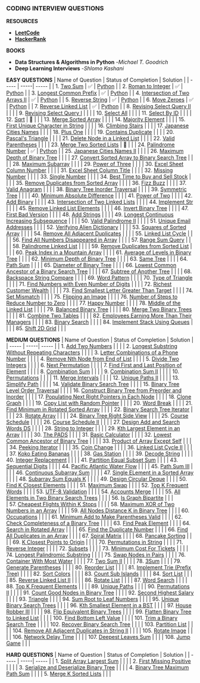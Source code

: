 ### CODING INTERVIEW QUESTIONS ###

**RESOURCES**
- [**LeetCode**](https://leetcode.com/problemset/all/?listId=wpwgkgt&page=1&difficulty=EASY&status=NOT_STARTED)
- [**HackerRank**](https://www.hackerrank.com/dashboard)

**BOOKS**
- **Data Structures & Algorithms in Python** -*Michael T. Goodrich*
- **Deep Learning Interviews** -*Shlomo Kashani*

**EASY QUESTIONS**
| Name of Question | Status of Completion | Solution |
| ----- | -----| ----- |
| 1. [Two Sum](https://leetcode.com/problems/two-sum/) | ✅ | [Python](https://github.com/TrevorW-code/Interview-Questions/blob/main/solutions/two_sum.py)  |
| 2. [Roman to Integer](https://leetcode.com/problems/roman-to-integer/) | ✅ | [Python](https://github.com/TrevorW-code/Interview-Questions/blob/main/solutions/roman_to_int.py) |
| 3. [Longest Common Prefix](https://leetcode.com/problems/longest-common-prefix/) | ✅ | [Python](https://github.com/TrevorW-code/Interview-Questions/blob/main/solutions/longest_common_prefix.py) |
| 4. [Intersection of Two Arrays II](https://leetcode.com/problems/intersection-of-two-arrays-ii/) | ✅ | [Python](https://github.com/TrevorW-code/Interview-Questions/blob/main/solutions/intersection_two_arrays.py) |
| 5. [Reverse String](https://leetcode.com/problems/reverse-string/) | ✅ | [Python](https://github.com/TrevorW-code/Interview-Questions/blob/main/solutions/reverse_string.py) |
| 6. [Move Zeroes](https://leetcode.com/problems/move-zeroes/) | ✅ | [Python](https://github.com/TrevorW-code/Interview-Questions/blob/main/solutions/move_zeroes.py) |
| 7. [Reverse Linked List](https://leetcode.com/problems/reverse-linked-list/) | ✅ | [Python](https://github.com/TrevorW-code/Interview-Questions/blob/main/solutions/reverse_linked_list.py) |
| 8. [Revising Select Query II](https://www.hackerrank.com/challenges/revising-the-select-query-2/problem?isFullScreen=true) |  |  |
| 9. [Revising Select Query I](https://www.hackerrank.com/challenges/revising-the-select-query/problem?isFullScreen=true) |  |  |
| 10. [Select All](https://www.hackerrank.com/challenges/select-all-sql/problem?isFullScreen=true) |  |  |
| 11. [Select By ID](https://www.hackerrank.com/challenges/select-by-id/problem?isFullScreen=true) |  |  |
| 12. [Sqrt](https://leetcode.com/problems/sqrtx/) | 🔄 |  |
| 13. [Merge Sorted Array](https://leetcode.com/problems/merge-sorted-array/submissions/) |  |  |
| 14. [Majority Element](https://leetcode.com/problems/majority-element/submissions/) |  |  |
| 15. [First Unique Character in String](https://leetcode.com/problems/first-unique-character-in-a-string/submissions/) |  |  |
| 16. [Climbing Stairs](https://leetcode.com/problems/climbing-stairs/submissions/) |  |  |
| 17. [Japanese Cities Names](https://www.hackerrank.com/challenges/japanese-cities-name/problem?isFullScreen=true) |  |  |
| 18. [Plus One](https://leetcode.com/problems/plus-one/submissions/) |  |  |
| 19. [Contains Duplicate](https://leetcode.com/problems/contains-duplicate/submissions/) |  |  |
| 20. [Pascal's Triangle](https://leetcode.com/problems/pascals-triangle/submissions/) |  |  |
| 21. [Delete Node in a Linked List](https://leetcode.com/problems/delete-node-in-a-linked-list/submissions/) |  |  |
| 22. [Valid Parentheses](https://leetcode.com/problems/valid-parentheses/submissions/) |  |  |
| 23. [Merge Two Sorted Lists](https://leetcode.com/problems/merge-two-sorted-lists/submissions/) | 🔄 |   |
| 24. [Palindrome Number](https://leetcode.com/problems/palindrome-number/)   | ✅  | [Python](https://github.com/TrevorW-code/Interview-Questions/blob/main/solutions/palidrome_number.py) |
| 25. [Japanese Cities Names II](https://www.hackerrank.com/challenges/japanese-cities-name/problem?isFullScreen=true) |  |  |
| 26. [Maximum Depth of Binary Tree](https://leetcode.com/problems/maximum-depth-of-binary-tree/submissions/) |  |  |
| 27. [Convert Sorted Array to Binary Search Tree](https://leetcode.com/problems/convert-sorted-array-to-binary-search-tree/) | |  |
| 28. [Maximum Subarray](https://leetcode.com/problems/maximum-subarray/submissions/) | |  |
| 29. [Power of Three](https://leetcode.com/problems/power-of-three/submissions/) |  |  | 
| 30. [Excel Sheet Column Number](https://leetcode.com/problems/excel-sheet-column-number/submissions/) | |   |
| 31. [Excel Sheet Column Title](https://leetcode.com/problems/excel-sheet-column-title/submissions/) |  |  |
| 32. [Missing Number](https://leetcode.com/problems/missing-number/submissions/) |  |  |
| 33. [Single Number](https://leetcode.com/problems/single-number/submissions/) |  |  |
| 34. [Best Time to Buy and Sell Stock](https://leetcode.com/problems/best-time-to-buy-and-sell-stock/submissions/) |  |  |
| 35. [Remove Duplicates from Sorted Array](https://leetcode.com/problems/remove-duplicates-from-sorted-array/submissions/) |  |  |
| 36. [Fizz Buzz](https://leetcode.com/problems/fizz-buzz/submissions/) | |  |
| 37. [Valid Anagram](https://leetcode.com/problems/valid-anagram/submissions/) |  |  |
| 38. [Binary Tree Inorder Traversal](https://leetcode.com/problems/binary-tree-inorder-traversal/submissions/) |  |  |
| 39. [Symmetric Tree](https://leetcode.com/problems/symmetric-tree/submissions/) |  |  |
| 40. [Minimum Absolute Difference](https://leetcode.com/problems/minimum-absolute-difference/submissions/) |  |  |
| 41. [Power of Two](https://leetcode.com/problems/power-of-two/submissions/) |  |  |
| 42. [Add Binary](https://leetcode.com/problems/add-binary/submissions/) |  |  |
| 43. [Intersection of Two Linked Lists](https://leetcode.com/problems/intersection-of-two-linked-lists/submissions/) |  |  |
| 44. [Implement Str](https://leetcode.com/problems/implement-strstr/) |  |  | 
| 45. [Remove Linked List Elements](https://leetcode.com/problems/remove-linked-list-elements/submissions/) |    |      |
| 46. [Invert Binary Tree](https://leetcode.com/problems/invert-binary-tree/submissions/) |     |           |
| 47. [First Bad Version](https://leetcode.com/problems/first-bad-version/) |   |      |
| 48. [Add Strings](https://leetcode.com/problems/add-strings/submissions/) |   |      |
| 49. [Longest Continuous Increasing Subsequence](https://leetcode.com/problems/longest-continuous-increasing-subsequence/submissions/) |   |      |
| 50. [Valid Palindrome II](https://leetcode.com/problems/valid-palindrome-ii/submissions/) |   |      | 
| 51. [Unique Email Addresses](https://leetcode.com/problems/unique-email-addresses/submissions/) |   |      |
| 52. [Verifying Alien Dictionary](https://leetcode.com/problems/verifying-an-alien-dictionary/submissions/) |   |      |
| 53. [Squares of Sorted Array](https://leetcode.com/problems/squares-of-a-sorted-array/submissions/) |    |      | 
| 54. [Remove All Adjacent Duplicates](https://leetcode.com/problems/remove-all-adjacent-duplicates-in-string/submissions/) |   |      |
| 55. [Linked List Cycle](https://leetcode.com/problems/linked-list-cycle/submissions/) |    |           | 
| 56. [Find All Numbers Disappeared in Array](https://leetcode.com/problems/find-all-numbers-disappeared-in-an-array/) |     |           | 
| 57. [Range Sum Query](https://leetcode.com/problems/range-sum-query-immutable/submissions/) |   |      |
| 58. [Palindrome Linked List](https://leetcode.com/problems/palindrome-linked-list/submissions/) |    |                |
| 59. [Remove Duplicates from Sorted List](https://leetcode.com/problems/remove-duplicates-from-sorted-list/submissions/) |    |           |
| 60. [Peak Index in a Mountain Array](https://leetcode.com/problems/peak-index-in-a-mountain-array/) |    |           |
| 61. [Average of Levels in Binary Tree](https://leetcode.com/problems/average-of-levels-in-binary-tree/) |   |      |
| 62. [Minimum Depth of Binary Tree](https://leetcode.com/problems/minimum-depth-of-binary-tree/submissions/) |   |      | 
| 63. [Same Tree](https://leetcode.com/problems/same-tree/submissions/) |   |          |
| 64. [Path Sum](https://leetcode.com/problems/path-sum/submissions/) |    |           |
| 65. [Diameter of Binary Tree](https://leetcode.com/problems/diameter-of-binary-tree/submissions/) |    |           |
| 66. [Lowest Common Ancestor of a Binary Search Tree](https://leetcode.com/problems/lowest-common-ancestor-of-a-binary-search-tree/) |    |           | 
| 67. [Subtree of Another Tree](https://leetcode.com/problems/subtree-of-another-tree/submissions/) |    |           |
| 68. [Backspace String Compare](https://leetcode.com/problems/backspace-string-compare/submissions/) |    |      | 
| 69. [Word Pattern](https://leetcode.com/problems/word-pattern/submissions/) |   |      | 
| 70. [Type of Triangle](https://www.hackerrank.com/challenges/what-type-of-triangle/problem?isFullScreen=true) |     |      |
| 71. [Find Numbers with Even Number of Digits](https://leetcode.com/problems/find-numbers-with-even-number-of-digits/) |   |      |
| 72. [Richest Customer Wealth](https://leetcode.com/problems/richest-customer-wealth/submissions/) |   |      | 
| 73. [Find Smallest Letter Greater Than Target](https://leetcode.com/problems/find-smallest-letter-greater-than-target/) |   |      | 
| 74. [Set Mismatch](https://leetcode.com/problems/set-mismatch/) |   |      | 
| 75. [Flipping an Image](https://leetcode.com/problems/flipping-an-image/) |   |      | 
| 76. [Number of Steps to Reduce Number to Zero](https://leetcode.com/problems/number-of-steps-to-reduce-a-number-to-zero/) |   |      | 
| 77. [Happy Number](https://leetcode.com/problems/happy-number/) |   |      | 
| 78. [Middle of the Linked List](https://leetcode.com/problems/middle-of-the-linked-list/) |   |      | 
| 79. [Balanced Binary Tree](https://leetcode.com/problems/balanced-binary-tree/submissions/) |   |      | 
| 80. [Merge Two Binary Trees](https://leetcode.com/problems/merge-two-binary-trees/submissions/) |   |      | 
| 81. [Combine Two Tables](https://leetcode.com/problems/combine-two-tables/submissions/) |     |      | 
| 82. [Employees Earning More Than Their Managers](https://leetcode.com/problems/employees-earning-more-than-their-managers/) |   |      |
| 83. [Binary Search](https://leetcode.com/problems/binary-search/submissions/) |   |      | 
| 84. [Implement Stack Using Queues](https://leetcode.com/problems/implement-stack-using-queues/) |   |      |
| 85. [Shift 2D Grid](https://leetcode.com/problems/shift-2d-grid/) |   |      | 

**MEDIUM QUESTIONS**
| Name of Question | Status of Completion | Solution |
| ----- | -----| ----- |
| 1. [Add Two Numbers](https://leetcode.com/problems/add-two-numbers/) |    |           |
| 2. [Longest Substring Without Repeating Characters](https://leetcode.com/problems/longest-substring-without-repeating-characters/) |   |      |
| 3. [Letter Combinations of a Phone Number](https://leetcode.com/problems/letter-combinations-of-a-phone-number/) |   |      |
| 4. [Remove Nth Node from End of List](https://leetcode.com/problems/remove-nth-node-from-end-of-list/) |    |           | 
| 5. [Divide Two Integers](https://leetcode.com/problems/divide-two-integers/submissions/) |   |      |
| 6. [Next Permutation](https://leetcode.com/problems/next-permutation/submissions/) |   |      | 
| 7. [Find First and Last Position of Element](https://leetcode.com/problems/find-first-and-last-position-of-element-in-sorted-array/submissions/) |    |           |
| 8. [Combination Sum](https://leetcode.com/problems/combination-sum/submissions/) |   |      | 
| 9. [Combination Sum II](https://leetcode.com/problems/combination-sum-ii/submissions/) |    |           |
| 10. [Permutations](https://leetcode.com/problems/permutations/submissions/) |    |           |
| 11. [Merge Intervals](https://leetcode.com/problems/merge-intervals/submissions/) |   |      |
| 12. [Unique Paths II](https://leetcode.com/problems/unique-paths-ii/submissions/) |    |      | 
| 13. [Simplify Path](https://leetcode.com/problems/simplify-path/submissions/) |   |      |
| 14. [Validate Binary Search Tree](https://leetcode.com/problems/validate-binary-search-tree/submissions/) |   |      |
| 15. [Binary Tree Level Order Traversal](https://leetcode.com/problems/binary-tree-level-order-traversal/) |   |           |
| 16. [Construct Binary Tree from Preorder and Inorder](https://leetcode.com/problems/construct-binary-tree-from-preorder-and-inorder-traversal/) |   |      |
| 17. [Populating Next Right Pointers in Each Node](https://leetcode.com/problems/populating-next-right-pointers-in-each-node/) |   |           | 
| 18. [Clone Graph](https://leetcode.com/problems/clone-graph/submissions/) |    |           | 
| 19. [Copy List with Random Pointer](https://leetcode.com/problems/copy-list-with-random-pointer/) |    |          |
| 20. [Word Break](https://leetcode.com/problems/word-break/) |   |      |
| 21. [Find Minimum in Rotated Sorted Array](https://leetcode.com/problems/find-minimum-in-rotated-sorted-array/) |   |      |
| 22. [Binary Search Tree Iterator](https://leetcode.com/problems/binary-search-tree-iterator/) |   |           | 
| 23. [Rotate Array](https://leetcode.com/problems/rotate-array/) |   |      |
| 24. [Binary Tree Right Side View](https://leetcode.com/problems/binary-tree-right-side-view/) |   |           | 
| 25. [Course Schedule](https://leetcode.com/problems/course-schedule/submissions/) |   |      |
| 26. [Course Schedule II](https://leetcode.com/problems/course-schedule-ii/submissions/) |   |      |
| 27. [Design Add and Search Words DS](https://leetcode.com/problems/design-add-and-search-words-data-structure/) |    |           | 
| 28. [String to Integer](https://leetcode.com/problems/string-to-integer-atoi/submissions/) |   |      | 
| 29. [Kth Largest Element in an Array](https://leetcode.com/problems/kth-largest-element-in-an-array/) |   |      | 
| 30. [The PADS](https://www.hackerrank.com/challenges/the-pads/problem?isFullScreen=true) |     |      | 
| 31. [Basic Calculator](https://leetcode.com/problems/basic-calculator-ii/submissions/) |   |      | 
| 32. [Lowest Common Ancestor of Binary Tree](https://leetcode.com/problems/lowest-common-ancestor-of-a-binary-tree/) |   |      | 
| 33. [Product of Array Except Self](https://leetcode.com/problems/product-of-array-except-self/) |   |      | 
| 34. [Peeking Iterator](https://leetcode.com/problems/peeking-iterator/submissions/) |   |      | 
| 35. [Coin Change](https://leetcode.com/problems/coin-change/submissions/) |   |           |
| 36. [Linked List Cycle II](https://leetcode.com/problems/linked-list-cycle-ii/submissions/) |    |                | 
| 37. [Koko Eating Bananas](https://leetcode.com/problems/koko-eating-bananas/) |   |      |
| 38. [Gas Station](https://leetcode.com/problems/gas-station/) |   |      |
| 39. [Decode String](https://leetcode.com/problems/decode-string/submissions/) |   |      |
| 40. [Integer Replacement](https://leetcode.com/problems/integer-replacement/) |   |      | 
| 41. [Partition Equal Subset Sum](https://leetcode.com/problems/partition-equal-subset-sum/submissions/) |   |      | 
| 43. [Sequential Digits](https://leetcode.com/problems/sequential-digits/submissions/) |   |      |
| 44. [Pacific Atlantic Water Flow](https://leetcode.com/problems/pacific-atlantic-water-flow/submissions/) |   |      |
| 45. [Path Sum III](https://leetcode.com/problems/path-sum-iii/submissions/) |   |      | 
| 46. [Continuous Subarray Sum](https://leetcode.com/problems/continuous-subarray-sum/submissions/) |   |      | 
| 47. [Single ELement in a Sorted Array](https://leetcode.com/problems/single-element-in-a-sorted-array/) |   |      | 
| 48. [Subarray Sum Equals K](https://leetcode.com/problems/subarray-sum-equals-k/submissions/) |   |      | 
| 49. [Design Circular Deque](https://leetcode.com/problems/design-circular-deque/submissions/) |   |           | 
| 50. [Find K Closest Elements](https://leetcode.com/problems/find-k-closest-elements/) |   |      | 
| 51. [Maximum Swap](https://leetcode.com/problems/maximum-swap/submissions/) |   |      |
| 52. [Top K Frequent Words](https://leetcode.com/problems/top-k-frequent-words/) |   |      | 
| 53. [UTF-8 Validation](https://leetcode.com/problems/utf-8-validation/) |   |      | 
| 54. [Accounts Merge](https://leetcode.com/problems/accounts-merge/submissions/) |   |           | 
| 55. [All Elements in Two Binary Search Trees](https://leetcode.com/problems/all-elements-in-two-binary-search-trees/) |   |      | 
| 56. [Is Graph Bipartite](https://leetcode.com/problems/is-graph-bipartite/submissions/) |   |           |  
| 57. [Cheapest Flights Within K Stops](https://leetcode.com/problems/cheapest-flights-within-k-stops/) |   |      | 
| 58. [Maximum XOR of Two Numbers in an Array](https://leetcode.com/problems/maximum-xor-of-two-numbers-in-an-array/) |   |           |
| 59. [All Nodes Distance K in Binary Tree](https://leetcode.com/problems/all-nodes-distance-k-in-binary-tree/) |   |           | 
| 60. [Occupations](https://www.hackerrank.com/challenges/occupations/problem?isFullScreen=true) |     |      |
| 61. [Minimum Add to Make Parentheses Valid](https://leetcode.com/problems/minimum-add-to-make-parentheses-valid/) |   |      | 
| 62. [Check Completeness of a Binary Tree](https://leetcode.com/problems/check-completeness-of-a-binary-tree/) |   |      | 
| 63. [Find Peak Element](https://leetcode.com/problems/find-peak-element/) |   |      | 
| 64. [Search in Rotated Array](https://leetcode.com/problems/search-in-rotated-sorted-array/) |   |           | 
| 65. [Find the Duplicate Number](https://leetcode.com/problems/find-the-duplicate-number/) |    |           |
| 66. [Find All Duplicates in an Array](https://leetcode.com/problems/find-all-duplicates-in-an-array/) |   |      | 
| 67. [Spiral Matrix](https://leetcode.com/problems/spiral-matrix/submissions/) |   |      | 
| 68. [Pancake Sorting](https://leetcode.com/problems/pancake-sorting/) |   |      | 
| 69. [K Closest Points to Origin](https://leetcode.com/problems/k-closest-points-to-origin/) |   |      |
| 70. [Permutations in String](https://leetcode.com/problems/permutation-in-string/submissions/) |   |      | 
| 71. [Reverse Integer](https://leetcode.com/problems/reverse-integer/submissions/) |   |      | 
| 72. [Subsets](https://leetcode.com/problems/subsets/) |   |      | 
| 73. [Minimum Cost For Tickets](https://leetcode.com/problems/minimum-cost-for-tickets/submissions/) |   |      | 
| 74. [Longest Palindromic Substring](https://leetcode.com/problems/longest-palindromic-substring/) |   |      |
| 75. [Swap Nodes in Pairs](https://leetcode.com/problems/swap-nodes-in-pairs/) |   |      | 
| 76. [Container With Most Water](https://leetcode.com/problems/container-with-most-water/submissions/) |   |      | 
| 77. [Two Sum II](https://leetcode.com/problems/two-sum-ii-input-array-is-sorted/) |   |      |
| 78. [3Sum](https://leetcode.com/problems/3sum/) |   |      | 
| 79. [Generate Parentheses](https://leetcode.com/problems/generate-parentheses/submissions/) |   |      |
| 80. [Reorder List](https://leetcode.com/problems/reorder-list/submissions/) |    |                | 
| 81. [Implement Trie (Prefix Tree)](https://leetcode.com/problems/implement-trie-prefix-tree/submissions/) |   |      | 
| 82. [Sort Colors](https://leetcode.com/problems/sort-colors/) |   |      | 
| 83. [Count Sub Islands](https://leetcode.com/problems/count-sub-islands/submissions/) |   |      | 
| 84. [Sort List](https://leetcode.com/problems/sort-list/submissions/) |   |           | 
| 85. [Reverse Linked List II](https://leetcode.com/problems/reverse-linked-list-ii/submissions/) |    |           | 
| 86. [Rotate List](https://leetcode.com/problems/rotate-list/) |    |           |
| 87. [Word Search](https://leetcode.com/problems/word-search/submissions/) |   |      | 
| 88. [Top K Frequent Elements](https://leetcode.com/problems/top-k-frequent-elements/submissions/) |   |      | 
| 89. [Unique Paths](https://leetcode.com/problems/unique-paths/) |   |      | 
| 90. [Permutations II](https://leetcode.com/problems/permutations-ii/submissions/) |   |      |
| 91. [Count Good Nodes in Binary Tree](https://leetcode.com/problems/count-good-nodes-in-binary-tree/) |   |      |
| 92. [Second Highest Salary](https://leetcode.com/problems/second-highest-salary/) |     |      |
| 93. [Triangle](https://leetcode.com/problems/triangle/submissions/) |   |      | 
| 94. [Sum Root to Leaf Numbers](https://leetcode.com/problems/sum-root-to-leaf-numbers/) |   |      | 
| 95. [Unique Binary Search Trees](https://leetcode.com/problems/unique-binary-search-trees/submissions/) |   |      | 
| 96. [Kth Smallest Element in a BST](https://leetcode.com/problems/kth-smallest-element-in-a-bst/) |   |      |
| 97. [House Robber III](https://leetcode.com/problems/house-robber-iii/) |   |      | 
| 98. [Flip Equivalent Binary Trees](https://leetcode.com/problems/flip-equivalent-binary-trees/submissions/) |   |      |
| 99. [Flatten Binary Tree to Linked List](https://leetcode.com/problems/flatten-binary-tree-to-linked-list/) |   |      | 
| 100. [Find Bottom Left Value](https://leetcode.com/problems/find-bottom-left-tree-value/submissions/) |   |      | 
| 101. [Trim a Binary Search Tree](https://leetcode.com/problems/trim-a-binary-search-tree/submissions/) |   |      | 
| 102. [Recover Binary Search Tree](https://leetcode.com/problems/recover-binary-search-tree/) |   |      | 
| 103. [Partition List](https://leetcode.com/problems/partition-list/submissions/) |   |      | 
| 104. [Remove All Adjacent Duplicates in String II](https://leetcode.com/problems/remove-all-adjacent-duplicates-in-string-ii/) |   |      | 
| 105. [Rotate Image](https://leetcode.com/problems/rotate-image/) |   |      | 
| 106. [Network Delay Time](https://leetcode.com/problems/network-delay-time/submissions/) |   |      |
| 107. [Deepest Leaves Sum](https://leetcode.com/problems/deepest-leaves-sum/) |   |      |
| 108. [Jump Game](https://leetcode.com/problems/jump-game/submissions/) |   |      | 

**HARD QUESTIONS**
| Name of Question | Status of Completion | Solution |
| ----- | -----| ----- |
| 1. [Split Array Largest Sum](https://leetcode.com/problems/split-array-largest-sum/) |   |      |
| 2. [First Missing Positive](https://leetcode.com/problems/first-missing-positive/submissions/) |   |      | 
| 3. [Serialize and Deserialize Binary Tree](https://leetcode.com/problems/serialize-and-deserialize-binary-tree/) |   |      | 
| 4. [Binary Tree Maximum Path Sum](https://leetcode.com/problems/binary-tree-maximum-path-sum/) |   |      | 
| 5. [Merge K Sorted Lists](https://leetcode.com/problems/merge-k-sorted-lists/) |   |      | 

